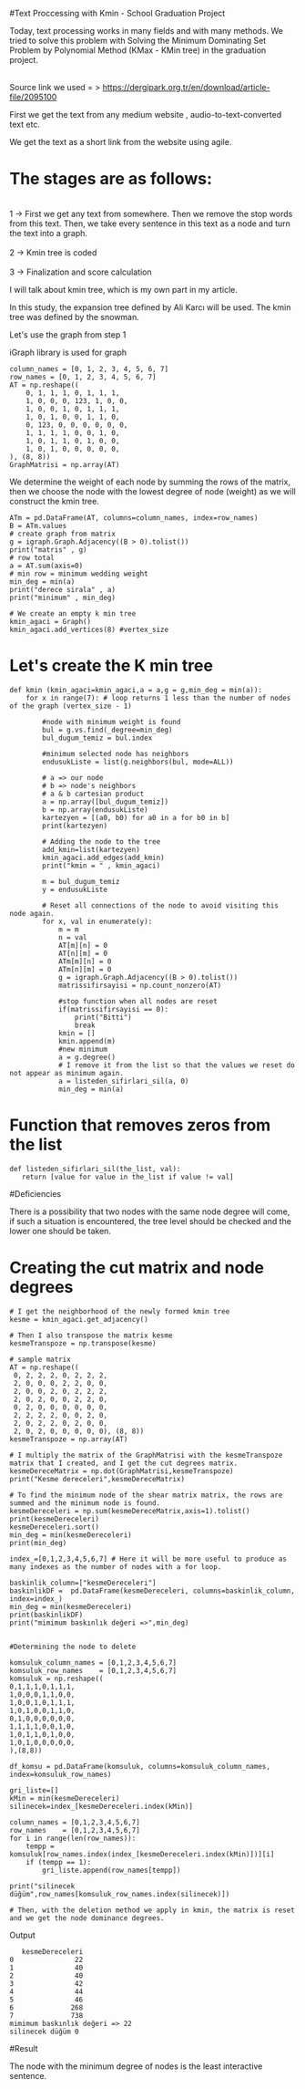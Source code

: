 #Text Proccessing with Kmin - School Graduation Project

Today, text processing works in many fields and with many methods. We tried to solve this problem with Solving the Minimum Dominating Set Problem by Polynomial Method (KMax - KMin tree) in the graduation project. 

<br>Source link we used = > https://dergipark.org.tr/en/download/article-file/2095100</br>

First we get the text from any medium website , audio-to-text-converted text etc.

We get the text as a short link from the website using agile.

# The stages are as follows:
<br>1 -> First we get any text from somewhere. Then we remove the stop words from this text. Then, we take every sentence in this text as a node and turn the text into a graph.</br>
<br>2 -> Kmin tree is coded</br>
<br>3 -> Finalization and score calculation</br>

I will talk about kmin tree, which is my own part in my article.

In this study, the expansion tree defined by Ali Karcı will be used. The kmin tree was defined by the snowman.

Let's use the graph from step 1

iGraph library is used for graph


```
column_names = [0, 1, 2, 3, 4, 5, 6, 7]
row_names = [0, 1, 2, 3, 4, 5, 6, 7]
AT = np.reshape((
    0, 1, 1, 1, 0, 1, 1, 1,
    1, 0, 0, 0, 123, 1, 0, 0,
    1, 0, 0, 1, 0, 1, 1, 1,
    1, 0, 1, 0, 0, 1, 1, 0,
    0, 123, 0, 0, 0, 0, 0, 0,
    1, 1, 1, 1, 0, 0, 1, 0,
    1, 0, 1, 1, 0, 1, 0, 0,
    1, 0, 1, 0, 0, 0, 0, 0,
), (8, 8))
GraphMatrisi = np.array(AT)
```
We determine the weight of each node by summing the rows of the matrix, then we choose the node with the lowest degree of node (weight) as we will construct the kmin tree.

```
ATm = pd.DataFrame(AT, columns=column_names, index=row_names)
B = ATm.values
# create graph from matrix
g = igraph.Graph.Adjacency((B > 0).tolist())
print("matris" , g)
# row total
a = AT.sum(axis=0)
# min row = minimum wedding weight
min_deg = min(a)
print("derece sirala" , a)
print("minimum" , min_deg)

# We create an empty k min tree
kmin_agaci = Graph()
kmin_agaci.add_vertices(8) #vertex_size
```
# Let's create the K min tree
```
def kmin (kmin_agaci=kmin_agaci,a = a,g = g,min_deg = min(a)):
    for x in range(7): # loop returns 1 less than the number of nodes of the graph (vertex_size - 1)
    
        #node with minimum weight is found
        bul = g.vs.find(_degree=min_deg)
        bul_dugum_temiz = bul.index
        
        #minimum selected node has neighbors
        endusukListe = list(g.neighbors(bul, mode=ALL))
        
        # a => our node
        # b => node's neighbors
        # a & b cartesian product
        a = np.array([bul_dugum_temiz])
        b = np.array(endusukListe)
        kartezyen = [(a0, b0) for a0 in a for b0 in b]
        print(kartezyen)
        
        # Adding the node to the tree
        add_kmin=list(kartezyen)
        kmin_agaci.add_edges(add_kmin)
        print("kmin = " , kmin_agaci)
   
        m = bul_dugum_temiz
        y = endusukListe
        
        # Reset all connections of the node to avoid visiting this node again.
        for x, val in enumerate(y):
            m = m
            n = val
            AT[m][n] = 0
            AT[n][m] = 0
            ATm[m][n] = 0
            ATm[n][m] = 0
            g = igraph.Graph.Adjacency((B > 0).tolist())
            matrissifirsayisi = np.count_nonzero(AT)
            
            #stop function when all nodes are reset
            if(matrissifirsayisi == 0):
                print("Bitti")
                break
            kmin = []
            kmin.append(m)
            #new minimum
            a = g.degree()
            # I remove it from the list so that the values we reset do not appear as minimum again.
            a = listeden_sifirlari_sil(a, 0)
            min_deg = min(a)

```
# Function that removes zeros from the list
```
def listeden_sifirlari_sil(the_list, val):
   return [value for value in the_list if value != val]
```

#Deficiencies

There is a possibility that two nodes with the same node degree will come, if such a situation is encountered, the tree level should be checked and the lower one should be taken.


# Creating the cut matrix and node degrees


```
# I get the neighborhood of the newly formed kmin tree
kesme = kmin_agaci.get_adjacency()

# Then I also transpose the matrix kesme
kesmeTranspoze = np.transpose(kesme)

# sample matrix
AT = np.reshape((
 0, 2, 2, 2, 0, 2, 2, 2,
 2, 0, 0, 0, 2, 2, 0, 0,
 2, 0, 0, 2, 0, 2, 2, 2,
 2, 0, 2, 0, 0, 2, 2, 0,
 0, 2, 0, 0, 0, 0, 0, 0,
 2, 2, 2, 2, 0, 0, 2, 0,
 2, 0, 2, 2, 0, 2, 0, 0,
 2, 0, 2, 0, 0, 0, 0, 0), (8, 8))
kesmeTranspoze = np.array(AT)

# I multiply the matrix of the GraphMatrisi with the kesmeTranspoze matrix that I created, and I get the cut degrees matrix.
kesmeDereceMatrix = np.dot(GraphMatrisi,kesmeTranspoze)
print("Kesme dereceleri",kesmeDereceMatrix)

# To find the minimum node of the shear matrix matrix, the rows are summed and the minimum node is found.
kesmeDereceleri = np.sum(kesmeDereceMatrix,axis=1).tolist()
print(kesmeDereceleri)
kesmeDereceleri.sort()
min_deg = min(kesmeDereceleri)
print(min_deg)

index_=[0,1,2,3,4,5,6,7] # Here it will be more useful to produce as many indexes as the number of nodes with a for loop.

baskinlik_column=["kesmeDereceleri"]
baskinlikDF =  pd.DataFrame(kesmeDereceleri, columns=baskinlik_column, index=index_)
min_deg = min(kesmeDereceleri)
print(baskinlikDF)
print("mimimum baskınlık değeri =>",min_deg)


#Determining the node to delete

komsuluk_column_names = [0,1,2,3,4,5,6,7]
komsuluk_row_names    = [0,1,2,3,4,5,6,7]
komsuluk = np.reshape((
0,1,1,1,0,1,1,1,
1,0,0,0,1,1,0,0,
1,0,0,1,0,1,1,1,
1,0,1,0,0,1,1,0,
0,1,0,0,0,0,0,0,
1,1,1,1,0,0,1,0,
1,0,1,1,0,1,0,0,
1,0,1,0,0,0,0,0,
),(8,8))

df_komsu = pd.DataFrame(komsuluk, columns=komsuluk_column_names, index=komsuluk_row_names)

gri_liste=[]
kMin = min(kesmeDereceleri)
silinecek=index_[kesmeDereceleri.index(kMin)]

column_names = [0,1,2,3,4,5,6,7]
row_names    = [0,1,2,3,4,5,6,7]
for i in range(len(row_names)):
    tempp = komsuluk[row_names.index(index_[kesmeDereceleri.index(kMin)])][i]
    if (tempp == 1):
        gri_liste.append(row_names[tempp])

print("silinecek düğüm",row_names[komsuluk_row_names.index(silinecek)])

# Then, with the deletion method we apply in kmin, the matrix is reset and we get the node dominance degrees.

```

Output 

```
   kesmeDereceleri
0               22
1               40
2               40
3               42
4               44
5               46
6              268
7              738
mimimum baskınlık değeri => 22
silinecek düğüm 0
```

#Result

The node with the minimum degree of nodes is the least interactive sentence. 

